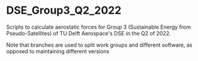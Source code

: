 # DSE_Group3_Q2_2022
Scripts to calculate aerostatic forces for Group 3 (Sustainable Energy from Pseudo-Satellites) of TU Delft Aerospace's DSE in the Q2 of 2022. 


Note that branches are used to split work groups and different software, as opposed to maintaining different versions

